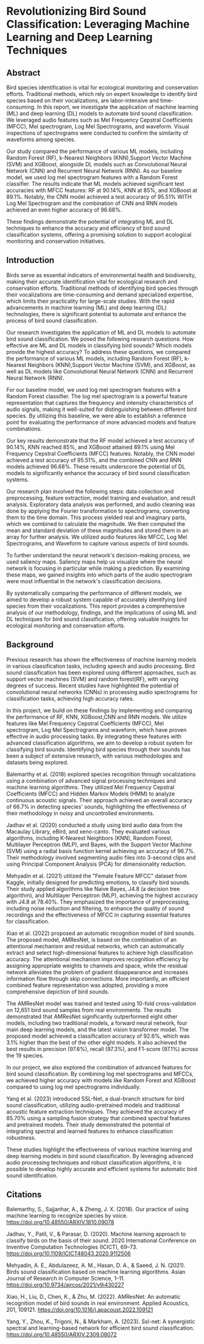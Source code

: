 # Revolutionizing Bird Sound Classification: Leveraging Machine Learning and Deep Learning Techniques

## Abstract

Bird species identification is vital for ecological monitoring and conservation efforts. Traditional methods, which rely on expert knowledge to identify bird species based on their vocalizations, are labor-intensive and time-consuming. In this report, we investigate the application of machine learning (ML) and deep learning (DL) models to automate bird sound classification. We leveraged audio features such as Mel Frequency Cepstral Coefficients (MFCC), Mel spectrogram, Log Mel Spectrograms, and waveform. Visual inspections of spectrograms were conducted to confirm the similarity of waveforms among species.

Our study compared the performance of various ML models, including Random Forest (RF), k-Nearest Neighbors (KNN),Support Vector Machine (SVM) and XGBoost, alongside DL models such as Convolutional Neural Network (CNN) and Recurrent Neural Network (RNN). As our baseline model, we used log mel spectrogram features with a Random Forest classifier. The results indicate that ML models achieved significant test accuracies with MFCC features: RF at 90.14%, KNN at 85%, and XGBoost at 89.1%. Notably, the CNN model achieved a test accuracy of 95.51% WITH Log Mel Spectrogram and the combination of CNN and RNN models achieved an even higher accuracy of 96.68%.

These findings demonstrate the potential of integrating ML and DL techniques to enhance the accuracy and efficiency of bird sound classification systems, offering a promising solution to support ecological monitoring and conservation initiatives.

## Introduction

Birds serve as essential indicators of environmental health and biodiversity, making their accurate identification vital for ecological research and conservation efforts. Traditional methods of identifying bird species through their vocalizations are time-consuming and demand specialized expertise, which limits their practicality for large-scale studies. With the rapid advancements in machine learning (ML) and deep learning (DL) technologies, there is significant potential to automate and enhance the process of bird sound classification.

Our research investigates the application of ML and DL models to automate bird sound classification. We posed the following research questions: How effective are ML and DL models in classifying bird sounds? Which models provide the highest accuracy? To address these questions, we compared the performance of various ML models, including Random Forest (RF), k-Nearest Neighbors (KNN),Support Vector Machine (SVM), and XGBoost, as well as DL models like Convolutional Neural Network (CNN) and Recurrent Neural Network (RNN).

For our baseline model, we used log mel spectrogram features with a Random Forest classifier. The log mel spectrogram is a powerful feature representation that captures the frequency and intensity characteristics of audio signals, making it well-suited for distinguishing between different bird species. By utilizing this baseline, we were able to establish a reference point for evaluating the performance of more advanced models and feature combinations.

Our key results demonstrate that the RF model achieved a test accuracy of 90.14%, KNN reached 85%, and XGBoost attained 89.1% using Mel Frequency Cepstral Coefficients (MFCC) features. Notably, the CNN model achieved a test accuracy of 95.51%, and the combined CNN and RNN models achieved 96.68%. These results underscore the potential of DL models to significantly enhance the accuracy of bird sound classification systems.

Our research plan involved the following steps: data collection and preprocessing, feature extraction, model training and evaluation, and result analysis. Exploratory data analysis was performed, and audio cleaning was done by applying the Fourier transformation to spectrograms, converting them to the time domain. This process yielded real and imaginary parts, which we combined to calculate the magnitude. We then computed the mean and standard deviation of these magnitudes and stored them in an array for further analysis. We utilized audio features like MFCC, Log Mel Spectrograms, and Waveform to capture various aspects of bird sounds.

To further understand the neural network's decision-making process, we used saliency maps. Saliency maps help us visualize where the neural network is focusing in particular while making a prediction. By examining these maps, we gained insights into which parts of the audio spectrogram were most influential in the network's classification decisions.

By systematically comparing the performance of different models, we aimed to develop a robust system capable of accurately identifying bird species from their vocalizations. This report provides a comprehensive analysis of our methodology, findings, and the implications of using ML and DL techniques for bird sound classification, offering valuable insights for ecological monitoring and conservation efforts.


## Background

Previous research has shown the effectiveness of machine learning models in various classification tasks, including speech and audio processing. Bird sound classification has been explored using different approaches, such as support vector machines (SVM) and random forest(RF), with varying degrees of success. Recent studies have highlighted the potential of convolutional neural networks (CNNs) in processing audio spectrograms for classification tasks, achieving high accuracy rates.

In this project, we build on these findings by implementing and comparing the performance of RF, KNN, XGBoost,CNN and RNN models. We utilize features like Mel Frequency Cepstral Coefficients (MFCC), Mel spectrogram, Log Mel Spectrograms and waveform, which have proven effective in audio processing tasks. By integrating these features with advanced classification algorithms, we aim to develop a robust system for classifying bird sounds. Identifying bird species through their sounds has been a subject of extensive research, with various methodologies and datasets being explored. 

Balemarthy et al. (2018) explored species recognition through vocalizations using a combination of advanced signal processing techniques and machine learning algorithms. They utilized Mel Frequency Cepstral Coefficients (MFCC) and Hidden Markov Models (HMM) to analyze continuous acoustic signals. Their approach achieved an overall accuracy of 66.7% in detecting species' sounds, highlighting the effectiveness of their methodology in noisy and uncontrolled environments.

Jadhav et al. (2020) conducted a study using bird audio data from the Macaulay Library, eBird, and xeno-canto. They evaluated various algorithms, including K-Nearest Neighbors (KNN), Random Forest, Multilayer Perceptron (MLP), and Bayes, with the Support Vector Machine (SVM) using a radial basis function kernel achieving an accuracy of 96.7%. Their methodology involved segmenting audio files into 3-second clips and using Principal Component Analysis (PCA) for dimensionality reduction.

Mehyadin et al. (2021) utilized the "Female Feature MFCC" dataset from Kaggle, initially designed for predicting emotions, to classify bird sounds. Their study applied algorithms like Naive Bayes, J4.8 (a decision tree algorithm), and Multilayer Perceptron (MLP), achieving the highest accuracy with J4.8 at 78.40%. They emphasized the importance of preprocessing, including noise reduction and filtering, to enhance the quality of sound recordings and the effectiveness of MFCC in capturing essential features for classification.

Xiao et al. (2022) proposed an automatic recognition model of bird sounds. The proposed model, AMResNet, is based on the combination of an attentional mechanism and residual networks, which can automatically extract and select high-dimensional features to achieve high classification accuracy. The attentional mechanism improves recognition efficiency by assigning appropriate weights to channels and space, while the residual network alleviates the problem of gradient disappearance and increases information flow through skip connections. More importantly, an efficient combined feature representation was adopted, providing a more comprehensive depiction of bird sounds.

The AMResNet model was trained and tested using 10-fold cross-validation on 12,651 bird sound samples from real environments. The results demonstrated that AMResNet significantly outperformed eight other models, including two traditional models, a forward neural network, four main deep learning models, and the latest vision transformer model. The proposed model achieved a classification accuracy of 92.6%, which was 3.1% higher than the best of the other eight models. It also achieved the best results in precision (97.6%), recall (97.3%), and F1-score (97.1%) across the 19 species.

In our project, we also explored the combination of advanced features for bird sound classification. By combining log mel spectrograms and MFCCs, we achieved higher accuracy with models like Random Forest and XGBoost compared to using log mel spectrograms individually.

Yang et al. (2023) introduced SSL-Net, a dual-branch structure for bird sound classification, utilizing audio-pretrained models and traditional acoustic feature extraction techniques. They achieved the accuracy of 85.70% using a sampling fusion strategy that combined spectral features and pretrained models. Their study demonstrated the potential of integrating spectral and learned features to enhance classification robustness.

These studies highlight the effectiveness of various machine learning and deep learning models in bird sound classification. By leveraging advanced audio processing techniques and robust classification algorithms, it is possible to develop highly accurate and efficient systems for automatic bird sound identification.


## Citations

Balemarthy, S., Sajjanhar, A., & Zheng, J. X. (2018). Our practice of using machine learning to recognize species by voice. https://doi.org/10.48550/ARXIV.1810.09078

Jadhav, Y., Patil, V., & Parasar, D. (2020). Machine learning approach to classify birds on the basis of their sound. 2020 International Conference on Inventive Computation Technologies (ICICT), 69–73. https://doi.org/10.1109/ICICT48043.2020.9112506

Mehyadin, A. E., Abdulazeez, A. M., Hasan, D. A., & Saeed, J. N. (2021). Birds sound classification based on machine learning algorithms. Asian Journal of Research in Computer Science, 1–11. https://doi.org/10.9734/ajrcos/2021/v9i430227

Xiao, H., Liu, D., Chen, K., & Zhu, M. (2022). AMResNet: An automatic recognition model of bird sounds in real environment. Applied Acoustics, 201, 109121. https://doi.org/10.1016/j.apacoust.2022.109121

Yang, Y., Zhou, K., Trigoni, N., & Markham, A. (2023). Ssl-net: A synergistic spectral and learning-based network for efficient bird sound classification. https://doi.org/10.48550/ARXIV.2309.08072

